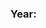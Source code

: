 <webui-grid  theme="info" columns="auto max-content">
    <h3>Year: <strong class="ml-1" data-subscribe="page-mock-report-current.year:text"></strong></h3>
    <webui-pagination class="my-a" data-subscribe="mock-data-index:setValue|mock-report:setData" data-current="page-mock-report-current" loop max-pages="3"></webui-pagination>
</webui-grid>
<webui-table theme="tertiary" columns="Id|_rowId;:Name|name;:Usage Percentage:|usage_percentage;Custom;:Action:" data-subscribe="page-mock-report-current.languages:setData" bordered class="my-3">
    <template slot="column" name="action">
        <webui-condition data-subscribe="page-tr-{_ROWID}.custom">
            <template><webui-button theme="danger" data-trigger="page-tr-{_ROWID}.custom" data-value="" start-icon="ban"></webui-button></template>
        </webui-condition>
        <webui-condition data-subscribe="page-tr-{_ROWID}.custom" data-unequals="music" data-ignore-case>
            <template><webui-button theme="warning" data-trigger="page-tr-{_ROWID}.custom" data-value="Music" start-icon="music"></webui-button></template>
        </webui-condition>
        <webui-condition data-subscribe="page-tr-{_ROWID}.custom" data-equals="Music">
            <template><webui-button theme="primary" data-trigger="page-tr-{_ROWID}.custom" data-value="--Music--" start-icon="music"></webui-button></template>
        </webui-condition>
        <webui-condition data-subscribe="page-tr-{_ROWID}.custom" data-contains="music">
            <template><webui-button theme="success" data-trigger="page-tr-{_ROWID}.custom" data-value="Music" start-icon="music"></webui-button></template>
        </webui-condition>
    </template>
    <template slot="column" name="custom">
        <webui-input-text theme="info" placeholder="Type music" data-trigger="page-tr-{_ROWID}.custom" data-subscribe="page-tr-{_ROWID}.custom:value"></webui-inpu-text>
    </template>
</webui-table>
